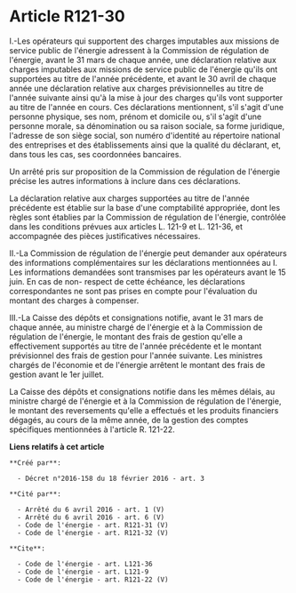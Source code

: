# Article R121-30

I.-Les opérateurs qui supportent des charges imputables aux missions de service public de l'énergie adressent à la Commission
de régulation de l'énergie, avant le 31 mars de chaque année, une déclaration relative aux charges imputables aux missions de
service public de l'énergie qu'ils ont supportées au titre de l'année précédente, et avant le 30 avril de chaque année une
déclaration relative aux charges prévisionnelles au titre de l'année suivante ainsi qu'à la mise à jour des charges qu'ils
vont supporter au titre de l'année en cours. Ces déclarations mentionnent, s'il s'agit d'une personne physique, ses nom,
prénom et domicile ou, s'il s'agit d'une personne morale, sa dénomination ou sa raison sociale, sa forme juridique, l'adresse
de son siège social, son numéro d'identité au répertoire national des entreprises et des établissements ainsi que la qualité
du déclarant, et, dans tous les cas, ses coordonnées bancaires. 

Un arrêté pris sur proposition de la Commission de régulation de l'énergie précise les autres informations à inclure dans ces
déclarations. 

La déclaration relative aux charges supportées au titre de l'année précédente est établie sur la base d'une comptabilité
appropriée, dont les règles sont établies par la Commission de régulation de l'énergie, contrôlée dans les conditions prévues
aux articles L. 121-9 et L. 121-36, et accompagnée des pièces justificatives nécessaires. 

II.-La Commission de régulation de l'énergie peut demander aux opérateurs des informations complémentaires sur les
déclarations mentionnées au I. Les informations demandées sont transmises par les opérateurs avant le 15 juin. En cas de non-
respect de cette échéance, les déclarations correspondantes ne sont pas prises en compte pour l'évaluation du montant des
charges à compenser. 

III.-La Caisse des dépôts et consignations notifie, avant le 31 mars de chaque année, au ministre chargé de l'énergie et à la
Commission de régulation de l'énergie, le montant des frais de gestion qu'elle a effectivement supportés au titre de l'année
précédente et le montant prévisionnel des frais de gestion pour l'année suivante. Les ministres chargés de l'économie et de
l'énergie arrêtent le montant des frais de gestion avant le 1er juillet. 

La Caisse des dépôts et consignations notifie dans les mêmes délais, au ministre chargé de l'énergie et à la Commission de
régulation de l'énergie, le montant des reversements qu'elle a effectués et les produits financiers dégagés, au cours de la
même année, de la gestion des comptes spécifiques mentionnées à l'article R. 121-22.

**Liens relatifs à cet article**

	**Créé par**:

	  - Décret n°2016-158 du 18 février 2016 - art. 3

	**Cité par**:

	  - Arrêté du 6 avril 2016 - art. 1 (V)
	  - Arrêté du 6 avril 2016 - art. 6 (V)
	  - Code de l'énergie - art. R121-31 (V)
	  - Code de l'énergie - art. R121-32 (V)

	**Cite**:

	  - Code de l'énergie - art. L121-36
	  - Code de l'énergie - art. L121-9
	  - Code de l'énergie - art. R121-22 (V)
